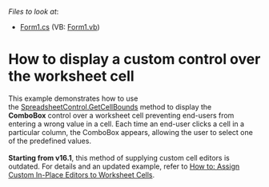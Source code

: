 <!-- default file list -->
*Files to look at*:

* [Form1.cs](./CS/SpreadsheetCustomization/Form1.cs) (VB: [Form1.vb](./VB/SpreadsheetCustomization/Form1.vb))
<!-- default file list end -->
# How to display a custom control over the worksheet cell


<p>This example demonstrates how to use the <a href="https://documentation.devexpress.com/#WindowsForms/DevExpressXtraSpreadsheetSpreadsheetControl_GetCellBoundstopic">SpreadsheetControl.GetCellBounds</a> method to display the <strong>ComboBox</strong> control over a worksheet cell preventing end-users from entering a wrong value in a cell. Each time an end-user clicks a cell in a particular column, the ComboBox appears, allowing the user to select one of the predefined values.<br><strong><br>Starting from v16.1</strong>, this method of supplying custom cell editors is outdated. For details and an updated example, refer to <a href="https://www.devexpress.com/Support/Center/Example/Details/T385401">How to: Assign Custom In-Place Editors to Worksheet Cells</a>.</p>

<br/>



